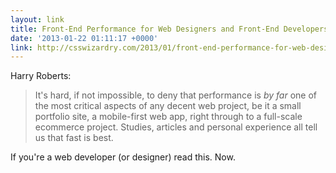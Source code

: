 ```yaml
---
layout: link
title: Front-End Performance for Web Designers and Front-End Developers
date: '2013-01-22 01:11:17 +0000'
link: http://csswizardry.com/2013/01/front-end-performance-for-web-designers-and-front-end-developers/
---
```

Harry Roberts:

> It's hard, if not impossible, to deny that performance is *by far* one of the most critical aspects of any decent web project, be it a small portfolio site, a mobile-first web app, right through to a full-scale ecommerce project. Studies, articles and personal experience all tell us that fast is best.

If you're a web developer (or designer) read this. Now.